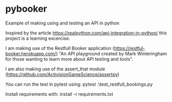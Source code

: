 # pybooker
Example of making using and testing an API in python

Inspired by the article https://realpython.com/api-integration-in-python/ this project is a learning excercise.

I am making use of the Restfull Booker application (https://restful-booker.herokuapp.com/) "An API playground created by Mark Winteringham for those wanting to learn more about API testing and tools".

I am also making use of the assert_that module (https://github.com/ActivisionGameScience/assertpy)

You can run the test in pytest using:
pytest .\test_restfull_bookings.py

Install requirements with:
install -r requirements.txt